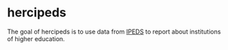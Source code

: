 
<!-- README.md is generated from README.Rmd. Please edit that file -->

# hercipeds

<!-- badges: start -->
<!-- badges: end -->

The goal of hercipeds is to use data from
[IPEDS](https://nces.ed.gov/ipeds) to report about institutions of
higher education.
